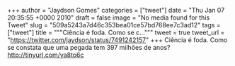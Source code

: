 
+++
author = "Jaydson Gomes"
categories = ["tweet"]
date = "Thu Jan 07 20:35:55 +0000 2010"
draft = false
image = "No media found for this Tweet"
slug = "509a5243a7d46c353bea01ce57bd768ee7c3ad12"
tags = ["tweet"]
title = """Ciência é foda. Como se c..."""
tweet = true
tweet_url = "https://twitter.com/jaydson/status/7491242157"
+++
Ciência é foda. Como se constata que uma pegada tem 397 milhões de anos? http://tinyurl.com/ya8to6c
